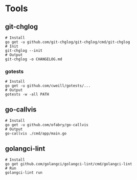 # Tools

## git-chglog

```shell
# Install
go get -u github.com/git-chglog/git-chglog/cmd/git-chglog
# Init
git-chglog --init
# Output 
git-chglog -o CHANGELOG.md
```

### gotests

```shell
# Install
go get -u github.com/cweill/gotests/...
# Output
gotests -w -all PATH
```

## go-callvis

```shell
# Install
go get -u github.com/ofabry/go-callvis
# Output
go-callvis ./cmd/app/main.go
```

## golangci-lint

```shell
# Install
go get github.com/golangci/golangci-lint/cmd/golangci-lint
# Run
golangci-lint run
```


